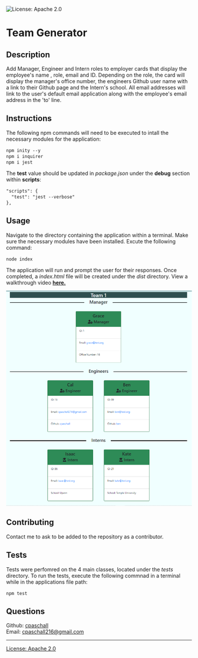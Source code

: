 
  ![License: Apache 2.0](https://img.shields.io/badge/License-Apache_2.0-blue.svg)

  # Team Generator

  ## Description
  Add Manager, Engineer and Intern roles to employer cards that display the employee's name , role, email and ID.  Depending on the role, the card will display the manager's office number, the engineers Github user name with a link to their Github page and the Intern's school.  All email addresses will link to the user's default email application along with the employee's email address in the 'to' line. 

  ## Instructions
  The following npm commands will need to be executed to intall the necessary modules for the application: 
  ```
  npm inity --y  
  npm i inquirer
  npm i jest
  ```
  The **test** value should be updated in *package.json* under the **debug** section within **scripts**:
  ```
  "scripts": {
    "test": "jest --verbose"
  },
  ```

  ## Usage
  Navigate to the directory containing the application within a terminal.  Make sure the necessary modules have been installed.  Excute the following command:
  ```
  node index
  ```
  The application will run and prompt the user for their responses.  Once completed, a *index.html* file will be created under the *dist* directory.  View a walkthrough video [**here.**](https://drive.google.com/file/d/1VhlqWCshKWuWH8BvNDHibqww-iLZC5Kt/view)
  
  ![Team Profile Generator](./images/Capture.PNG)

  ## Contributing
  Contact me to ask to be added to the repository as a contributor.

  ## Tests
  Tests were perfomred on the 4 main classes, located under the *_tests_* directory. To run the tests, execute the following commnad in a terminal while in the applications file path: 
  ```
  npm test
  ```

  ## Questions
  Github: [cpaschall](https://github.com/cpaschall)
  <br>
  Email: cpaschall216@gmail.com

  ---

  [License: Apache 2.0](https://opensource.org/licenses/Apache-2.0)
 
  